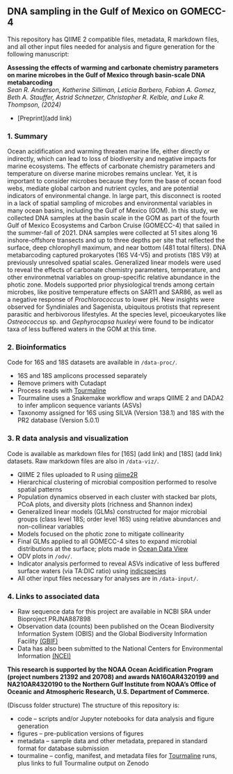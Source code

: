 ## DNA sampling in the Gulf of Mexico on GOMECC-4

This repository has QIIME 2 compatible files, metadata, R markdown files, and all other input files needed for analysis and figure generation for the following manuscript:

**Assessing the effects of warming and carbonate chemistry parameters on marine microbes in the Gulf of Mexico through basin-scale DNA metabarcoding**<br/>
*Sean R. Anderson, Katherine Silliman, Leticia Barbero, Fabian A. Gomez, Beth A. Stauffer, Astrid Schnetzer, Christopher R. Kelble, and Luke R. Thompson, (2024)*

* [Preprint](add link)

### 1. Summary
Ocean acidification and warming threaten marine life, either directly or indirectly, which can lead to loss of biodiversity and negative impacts for marine ecosystems. The effects of carbonate chemistry parameters and temperature on diverse marine microbes remains unclear. Yet, it is important to consider microbes because they form the base of ocean food webs, mediate global carbon and nutrient cycles, and are potential indicators of environmental change. In large part, this disconnect is rooted in a lack of spatial sampling of microbes and environmental variables in many ocean basins, including the Gulf of Mexico (GOM). In this study, we collected DNA samples at the basin scale in the GOM as part of the fourth Gulf of Mexico Ecosystems and Carbon Cruise (GOMECC-4) that sailed in the summer-fall of 2021. DNA samples were collected at 51 sites along 16 inshore-offshore transects and up to three depths per site that reflected the surface, deep chlorophyll maximum, and near bottom (481 total filters). DNA metabarcoding captured prokaryotes (16S V4-V5) and protists (18S V9) at previously unresolved spatial scales. Generalized linear models were used to reveal the effects of carbonate chemistry parameters, temperature, and other environmetnal variables on group-specific relative abundance in the photic zone. Models supported prior physiological trends among certain microbes, like positive temperature effects on SAR11 and SAR86, as well as a negative response of *Prochlorococcus* to lower pH. New insights were observed for Syndiniales and Sagenista, ubiquitous protists that represent parasitic and herbivorous lifestyles. At the species level, picoeukaryotes like *Ostreococcus* sp. and *Gephyrocapsa huxleyi* were found to be indicator taxa of less buffered waters in the GOM at this time.

### 2. Bioinformatics
Code for 16S and 18S datasets are available in `/data-proc/`.
* 16S and 18S amplicons processed separately
* Remove primers with Cutadapt
* Process reads with [Tourmaline](https://github.com/aomlomics/tourmaline)
* Tourmaline uses a Snakemake workflow and wraps QIIME 2 and DADA2 to infer amplicon sequence variants (ASVs)
* Taxonomy assigned for 16S using SILVA (Version 138.1) and 18S with the PR2 database (Version 5.0.1)

### 3. R data analysis and visualization
Code is available as markdown files for [16S] (add link) and [18S] (add link) datasets. Raw markdown files are also in `/data-viz/`.
* QIIME 2 files uploaded to R using [qiime2R](https://github.com/jbisanz/qiime2R)
* Hierarchical clustering of microbial composition performed to resolve spatial patterns
* Population dynamics observed in each cluster with stacked bar plots, PCoA plots, and diversity plots (richness and Shannon index)
* Generalized linear models (GLMs) constructed for major microbial groups (class level 18S; order level 16S) using relative abundances and non-collinear variables
* Models focused on the photic zone to mitigate collinearity
* Final GLMs applied to all GOMECC-4 sites to expand microbial distributions at the surface; plots made in [Ocean Data View](https://odv.awi.de/)
* ODV plots in `/odv/`.
* Indicator analysis performed to reveal ASVs indicative of less buffered surface waters (via TA:DIC ratio) using [indicspecies](https://emf-creaf.github.io/indicspecies/)
* All other input files necessary for analyses are in `/data-input/`.

### 4. Links to associated data
* Raw sequence data for this project are available in NCBI SRA under Bioproject PRJNA887898
* Observation data (counts) been published on the Ocean Biodiversity Information System (OBIS) and the Global Biodiversity Information Facility [(GBIF)](https://www.gbif.org/dataset/9012def0-bd87-48a0-ac9e-e0e78dd37689)
* Data has also been submitted to the National Centers for Environmental Information [(NCEI)](https://www.ncei.noaa.gov/archive/accession/0250940/data/0-data/noaa-aoml-gomecc)

**This research is supported by the NOAA Ocean Acidification Program (project numbers 21392 and 20708) and awards NA16OAR4320199 and NA21OAR4320190 to the Northern Gulf Institute from NOAA’s Office of Oceanic and Atmospheric Research, U.S. Department of Commerce.**


(Discuss folder structure)
The structure of this repository is:

* code – scripts and/or Jupyter notebooks for data analysis and figure generation
* figures – pre-publication versions of figures
* metadata – sample data and other metadata, prepared in standard format for database submission
* tourmaline – config, manifest, and metadata files for [Tourmaline](https://github.com/aomlomics/tourmaline) runs, plus links to full Tourmaline output on Zenodo
